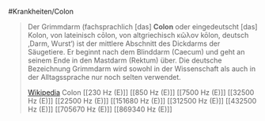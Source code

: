 #Krankheiten/Colon
> Der Grimmdarm (fachsprachlich [das] **Colon** oder eingedeutscht [das] Kolon, von lateinisch cōlon, von altgriechisch κῶλον kōlon, deutsch ‚Darm, Wurst‘) ist der mittlere Abschnitt des Dickdarms der Säugetiere. Er beginnt nach dem Blinddarm (Caecum) und geht an seinem Ende in den Mastdarm (Rektum) über. Die deutsche Bezeichnung Grimmdarm wird sowohl in der Wissenschaft als auch in der Alltagssprache nur noch selten verwendet.
>
> [Wikipedia](https://de.wikipedia.org/wiki/Colon)
Colon
[[230 Hz (E)]]
[[850 Hz (E)]]
[[7500 Hz (E)]]
[[32500 Hz (E)]]
[[22500 Hz (E)]]
[[151680 Hz (E)]]
[[312500 Hz (E)]]
[[432500 Hz (E)]]
[[705670 Hz (E)]]
[[869340 Hz (E)]]